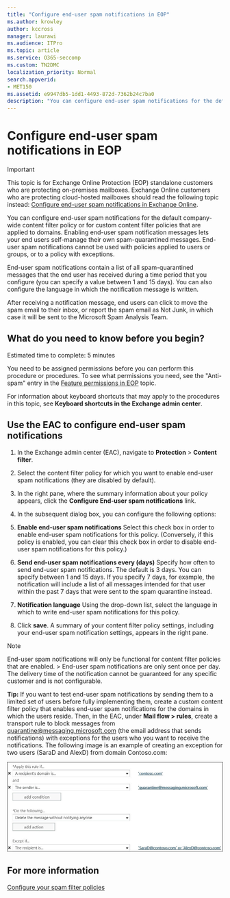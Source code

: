 ```yaml
---
title: "Configure end-user spam notifications in EOP"
ms.author: krowley
author: kccross
manager: laurawi
ms.audience: ITPro
ms.topic: article
ms.service: O365-seccomp
ms.custom: TN2DMC
localization_priority: Normal
search.appverid:
- MET150
ms.assetid: e9947db5-1dd1-4493-872d-7362b24c7ba0
description: "You can configure end-user spam notifications for the default company-wide content filter policy or for custom content filter policies that are applied to domains."
---
```


# Configure end-user spam notifications in EOP
  
> [!IMPORTANT]
> This topic is for Exchange Online Protection (EOP) standalone customers who are protecting on-premises mailboxes. Exchange Online customers who are protecting cloud-hosted mailboxes should read the following topic instead: [Configure end-user spam notifications in Exchange Online](configure-end-user-spam-notifications-in-exchange-online.md). 
  
You can configure end-user spam notifications for the default company-wide content filter policy or for custom content filter policies that are applied to domains. Enabling end-user spam notification messages lets your end users self-manage their own spam-quarantined messages. End-user spam notifications cannot be used with policies applied to users or groups, or to a policy with exceptions.
  
End-user spam notifications contain a list of all spam-quarantined messages that the end user has received during a time period that you configure (you can specify a value between 1 and 15 days). You can also configure the language in which the notification message is written.
  
After receiving a notification message, end users can click to move the spam email to their inbox, or report the spam email as Not Junk, in which case it will be sent to the Microsoft Spam Analysis Team.
  
## What do you need to know before you begin?
<a name="sectionSection0"> </a>

Estimated time to complete: 5 minutes
  
You need to be assigned permissions before you can perform this procedure or procedures. To see what permissions you need, see the "Anti-spam" entry in the [Feature permissions in EOP](eop/feature-permissions-in-eop.md) topic. 
  
For information about keyboard shortcuts that may apply to the procedures in this topic, see **Keyboard shortcuts in the Exchange admin center**.
  
## Use the EAC to configure end-user spam notifications

1. In the Exchange admin center (EAC), navigate to **Protection** \> **Content filter**.
    
2. Select the content filter policy for which you want to enable end-user spam notifications (they are disabled by default).
    
3. In the right pane, where the summary information about your policy appears, click the **Configure End-user spam notifications** link. 
    
4. In the subsequent dialog box, you can configure the following options:
    
1. **Enable end-user spam notifications** Select this check box in order to enable end-user spam notifications for this policy. (Conversely, if this policy is enabled, you can clear this check box in order to disable end-user spam notifications for this policy.) 
    
2. **Send end-user spam notifications every (days)** Specify how often to send end-user spam notifications. The default is 3 days. You can specify between 1 and 15 days. If you specify 7 days, for example, the notification will include a list of all messages intended for that user within the past 7 days that were sent to the spam quarantine instead. 
    
3. **Notification language** Using the drop-down list, select the language in which to write end-user spam notifications for this policy. 
    
5. Click **save**. A summary of your content filter policy settings, including your end-user spam notification settings, appears in the right pane.
    
> [!NOTE]
>  End-user spam notifications will only be functional for content filter policies that are enabled. >  End-user spam notifications are only sent once per day. The delivery time of the notification cannot be guaranteed for any specific customer and is not configurable. 
  
 **Tip:** If you want to test end-user spam notifications by sending them to a limited set of users before fully implementing them, create a custom content filter policy that enables end-user spam notifications for the domains in which the users reside. Then, in the EAC, under **Mail flow \> rules**, create a transport rule to block messages from quarantine@messaging.microsoft.com (the email address that sends notifications) with exceptions for the users who you want to receive the notifications. The following image is an example of creating an exception for two users (SaraD and AlexD) from domain Contoso.com: 
  
![Transport rule to test end-user spam notifications](media/EOP-ESN-testspecificusers.jpg)
  
## For more information

[Configure your spam filter policies](configure-your-spam-filter-policies.md)
  
